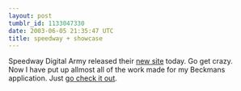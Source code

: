 ```yaml
---
layout: post
tumblr_id: 1133047330  
date: 2003-06-05 21:35:47 UTC
title: speedway + showcase
---
```


Speedway Digital Army released their <a href="http://www.speedway.se/" target="_blank">new site</a> today. Go get crazy.
<br/>
Now I have put up allmost all of the work made for my Beckmans application. Just <a href="http://rasmusandersson.se/beckmans/" target="_blank">go check it out</a>.
